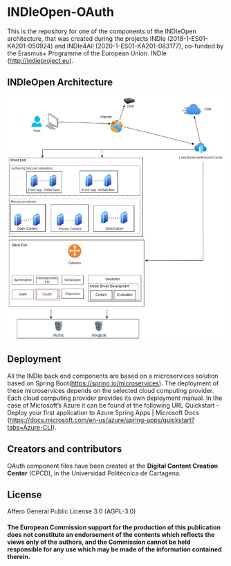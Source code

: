 # INDIeOpen-OAuth

This is the repository for one of the components of the INDIeOpen architecture, that was created during the projects INDIe (2018-1-ES01-KA201-050924) and INDIe4All (2020-1-ES01-KA201-083177), co-funded by the Erasmus+ Programme of the European Union. INDIe (http://indieproject.eu).

## INDIeOpen Architecture

<img src="architecture-oauth.jpg">

## Deployment

All the INDIe back end components are based on a microservices solution based on Spring Boot(https://spring.io/microservices). The deployment of these microservices depends on the selected cloud computing provider. Each cloud computing provider provides its own deployment manual. In the case of Microsoft’s Azure it can be found at the following URL  Quickstart - Deploy your first application to Azure Spring Apps | Microsoft Docs (https://docs.microsoft.com/en-us/azure/spring-apps/quickstart?tabs=Azure-CLI).

## Creators and contributors

OAuth component files have been created at the **Digital Content Creation Center** (CPCD), in the Universidad Politécnica de Cartagena.

## License

Affero General Public License 3.0 (AGPL-3.0)

#### The European Commission support for the production of this publication does not constitute an endorsement of the contents which reflects the views only of the authors, and the Commission cannot be held responsible for any use which may be made of the information contained therein.
